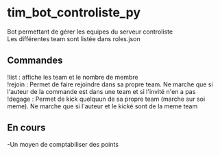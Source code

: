 # tim_bot_controliste_py
Bot permettant de gérer les equipes du serveur controliste<br>
Les différentes team sont listée dans roles.json

## Commandes
!list : affiche les team et le nombre de membre<br>
!rejoin <membre> : Permet de faire rejoindre <membre> dans sa propre team. Ne marche que si l'auteur de la commande est dans une team et si l'invité n'en a pas<br>
!degage <membre> : Permet de kick quelquun de sa propre team (marche sur soi meme). Ne marche que si l'auteur et le kické sont de la meme team


## En cours
-Un moyen de comptabiliser des points

